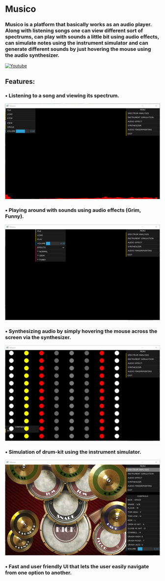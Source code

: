 # Musico 
### Musico is a platform that basically works as an audio player. Along with listening songs one can view different sort of spectrums, can play with sounds a little bit using audio effects, can simulate notes using the instrument simulator and can generate different sounds by just hovering the mouse using the audio synthesizer. 
[![Youtube](https://img.youtube.com/watch?v=egonhXAQulU/0.jpg)](https://www.youtube.com/watch?v=egonhXAQulU)
## Features:
### •	Listening to a song and viewing its spectrum.
![alt text](https://github.com/maruf03/Musico/blob/master/Screenshots/bandicam%202018-11-13%2019-34-48-183.jpg)
### •	Playing around with sounds using audio effects (Grim, Funny).
![alt text](https://github.com/maruf03/Musico/blob/master/Screenshots/bandicam%202018-11-13%2019-37-46-654.jpg)
### •	Synthesizing audio by simply hovering the mouse across the screen via the synthesizer.
![alt text](https://github.com/maruf03/Musico/blob/master/Screenshots/bandicam%202018-11-13%2019-38-19-486.jpg)
### •	Simulation of drum-kit using the instrument simulator.
![alt text](https://github.com/maruf03/Musico/blob/master/Screenshots/bandicam%202018-11-13%2019-37-28-824.jpg)
### •	Fast and user friendly UI that lets the user easily navigate from one option to another.
